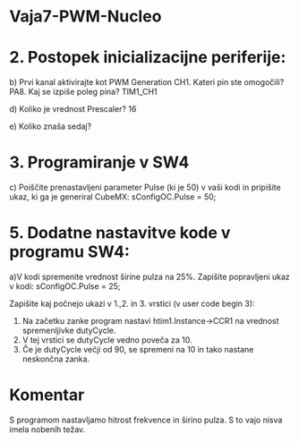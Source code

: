 # Vaja7-PWM-Nucleo

# 2. Postopek inicializacijne periferije:

b) Prvi kanal aktivirajte kot PWM Generation CH1. Kateri pin ste omogočili? PA8. Kaj se izpiše poleg pina? TIM1_CH1

d) Koliko je vrednost Prescaler? 16

e) Koliko znaša sedaj?

# 3. Programiranje v SW4

c) Poiščite prenastavljeni parameter Pulse (ki je 50) v vaši kodi in pripišite ukaz, ki ga je generiral CubeMX:
   sConfigOC.Pulse = 50;

# 5. Dodatne nastavitve kode v programu SW4:

a)V kodi spremenite vrednost širine pulza na 25%. Zapišite popravljeni ukaz v kodi:
  sConfigOC.Pulse = 25;

Zapišite kaj počnejo ukazi v 1.,2. in 3. vrstici (v user code begin 3):

1. Na začetku zanke program nastavi htim1.Instance->CCR1 na vrednost spremenljivke dutyCycle.
2. V tej vrstici se dutyCycle vedno poveča za 10.
3. Če je dutyCycle večji od 90, se spremeni na 10 in tako nastane neskončna zanka.

# Komentar

S programom nastavljamo hitrost frekvence in širino pulza. S to vajo nisva imela nobenih težav.           
